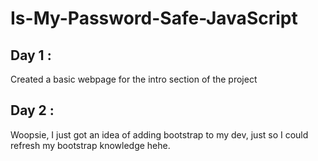 # Is-My-Password-Safe-JavaScript

## Day 1 :
Created a basic webpage for the intro section of the project

## Day 2 : 
Woopsie, I just got an idea of adding bootstrap to my dev, just so I could refresh my bootstrap knowledge hehe.